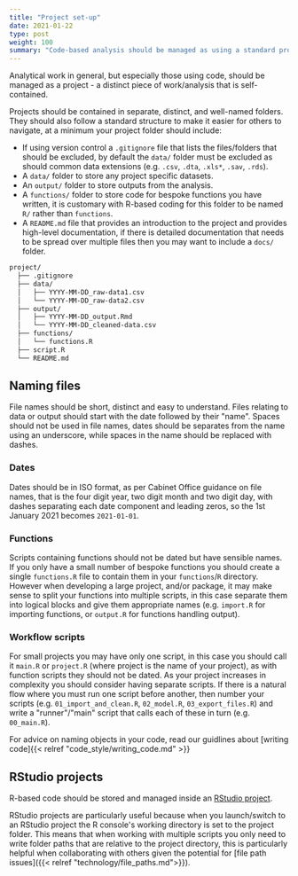 ```yaml
---
title: "Project set-up"
date: 2021-01-22
type: post
weight: 100
summary: "Code-based analysis should be managed as using a standard project set-up"
---
```


Analytical work in general, but especially those using code, should be managed as a project - a distinct piece of work/analysis that is self-contained.

Projects should be contained in separate, distinct, and well-named folders. They should also follow a standard structure to make it easier for others to navigate, at a minimum your project folder should include:

- If using version control a `.gitignore` file that lists the files/folders that should be excluded, by default the `data/` folder must be excluded as should common data extensions (e.g. `.csv`, `.dta`, `.xls*`, `.sav`, `.rds`).
- A `data/` folder to store any project specific datasets.
- An `output/` folder to store outputs from the analysis.
- A `functions/` folder to store code for bespoke functions you have written, it is customary with R-based coding for this folder to be named `R/` rather than `functions`.
- A `README.md` file that provides an introduction to the project and provides high-level documentation, if there is detailed documentation that needs to be spread over multiple files then you may want to include a `docs/` folder.

```txt
project/
  ├── .gitignore
  ├── data/
  │   ├── YYYY-MM-DD_raw-data1.csv
  │   └── YYYY-MM-DD_raw-data2.csv
  ├── output/
  │   ├── YYYY-MM-DD_output.Rmd
  │   └── YYYY-MM-DD_cleaned-data.csv
  ├── functions/
  │   └── functions.R
  ├── script.R
  └── README.md
```

## Naming files
File names should be short, distinct and easy to understand. Files relating to data or output should start with the date followed by their "name". Spaces should not be used in file names, dates should be separates from the name using an underscore, while spaces in the name should be replaced with dashes.

### Dates
Dates should be in ISO format, as per Cabinet Office guidance on file names, that is the four digit year, two digit month and two digit day, with dashes separating each date component and leading zeros, so the 1st January 2021 becomes `2021-01-01`.

### Functions
Scripts containing functions should not be dated but have sensible names. If you only have a small number of bespoke functions you should create a single `functions.R` file to contain them in your `functions`/`R` directory. However when developing a large project, and/or package, it may make sense to split your functions into multiple scripts, in this case separate them into logical blocks and give them appropriate names (e.g. `import.R` for importing functions, or `output.R` for functions handling output).

### Workflow scripts
For small projects you may have only one script, in this case you should call it `main.R` or `project.R` (where project is the name of your project), as with function scripts they should not be dated. As your project increases in complexity you should consider having separate scripts. If there is a natural flow where you must run one script before another, then number your scripts (e.g. `01_import_and_clean.R`, `02_model.R`, `03_export_files.R`) and write a "runner"/"main" script that calls each of these in turn (e.g. `00_main.R`).

For advice on naming objects in your code, read our guidlines about [writing code]{{< relref "code_style/writing_code.md" >}}

## RStudio projects
R-based code should be stored and managed inside an [RStudio project](https://r4ds.had.co.nz/workflow-projects.html#rstudio-projects). 

RStudio projects are particularly useful because when you launch/switch to an RStudio project the R console's working directory is set to the project folder. This means that when working with multiple scripts you only need to write folder paths that are relative to the project directory, this is particularly helpful when collaborating with others given the potential for [file path issues]({{< relref "technology/file_paths.md">}}).